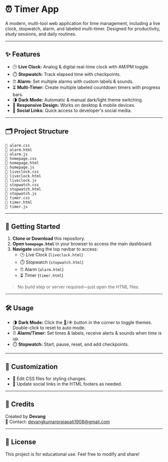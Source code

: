 # ⏰ Timer App

A modern, multi-tool web application for time management, including a live clock, stopwatch, alarm, and labeled multi-timer. Designed for productivity, study sessions, and daily routines.

---

## ✨ Features

- 🕒 **Live Clock:** Analog & digital real-time clock with AM/PM toggle.
- ⏱️ **Stopwatch:** Track elapsed time with checkpoints.
- ⏰ **Alarm:** Set multiple alarms with custom labels & sounds.
- ⏳ **Multi-Timer:** Create multiple labeled countdown timers with progress bars.
- 🌗 **Dark Mode:** Automatic & manual dark/light theme switching.
- 📱 **Responsive Design:** Works on desktop & mobile devices.
- 🔗 **Social Links:** Quick access to developer's social media.

---

## 🗂️ Project Structure

```
📄 alarm.css
📄 alarm.html
📄 alarm.js
📄 homepage.css
📄 homepage.html
📄 homepage.js
📄 liveclock.css
📄 liveclock.html
📄 liveclock.js
📄 stopwatch.css
📄 stopwatch.html
📄 stopwatch.js
📄 timer.css
📄 timer.html
📄 timer.js
```

---

## 🚀 Getting Started

1. **Clone or Download** this repository.
2. **Open `homepage.html`** in your browser to access the main dashboard.
3. **Navigate** using the top navbar to access:
   - 🕒 Live Clock (`liveclock.html`)
   - ⏱️ Stopwatch (`stopwatch.html`)
   - ⏰ Alarm (`alarm.html`)
   - ⏳ Timer (`timer.html`)

> No build step or server required—just open the HTML files.

---

## 🛠️ Usage

- 🌗 **Dark Mode:** Click the 🌙/☀️ button in the corner to toggle themes. Double-click to reset to auto mode.
- ⏰ **Alarm/Timer:** Set times & labels, receive alerts & sounds when time is up.
- ⏱️ **Stopwatch:** Start, pause, reset, and add checkpoints.

---

## 🎨 Customization

- 🎨 Edit CSS files for styling changes.
- 🔗 Update social links in the HTML footers as needed.

---

## 🙏 Credits

Created by **Devang**  
📧 Contact: devangkumarprajapati1908@gmail.com

---

## 📄 License

This project is for educational use. Feel free to modify and share!
